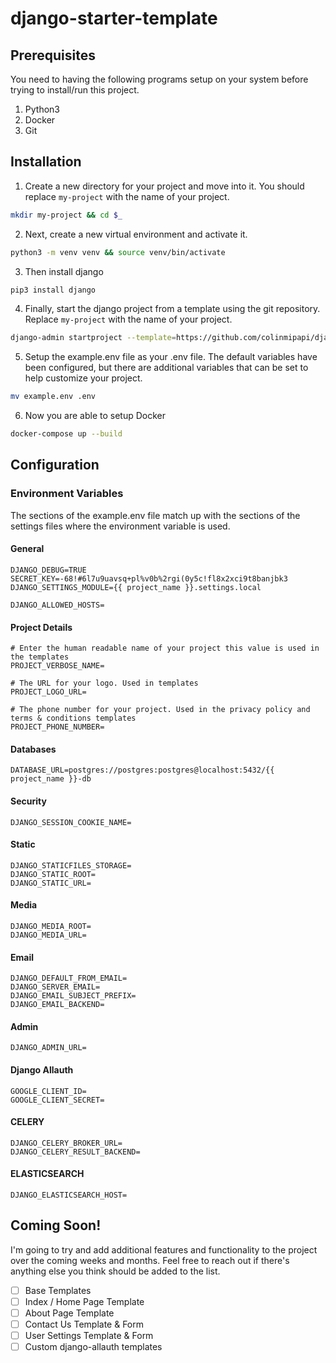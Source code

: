 # django-starter-template

## Prerequisites

You need to having the following programs setup on your system before 
trying to install/run this project.

1. Python3 
2. Docker
3. Git 

## Installation

1. Create a new directory for your project and move into it. You should 
replace `my-project` with the name of your project.
```bash
mkdir my-project && cd $_
```

2. Next, create a new virtual environment and activate it.
```bash
python3 -m venv venv && source venv/bin/activate
```

3. Then install django
```bash
pip3 install django
```

4. Finally, start the django project from a template using 
the git repository. Replace `my-project` with the name of your project.
```bash
django-admin startproject --template=https://github.com/colinmipapi/django-starter-template/archive/main.zip --name=Dockerfile --extension=py,yml,json,env my_project .
```

5. Setup the example.env file as your .env file. The default variables 
have been configured, but there are additional variables that can be 
set to help customize your project. 
```bash
mv example.env .env
```


6. Now you are able to setup Docker
```bash
docker-compose up --build
```

<p></p>

## Configuration

### Environment Variables
The sections of the example.env file match up with the sections of the 
settings files where the environment variable is used.

#### General
```
DJANGO_DEBUG=TRUE
SECRET_KEY=-68!#6l7u9uavsq+pl%v0b%2rgi(0y5c!fl8x2xci9t8banjbk3
DJANGO_SETTINGS_MODULE={{ project_name }}.settings.local

DJANGO_ALLOWED_HOSTS=
```

#### Project Details
```
# Enter the human readable name of your project this value is used in the templates
PROJECT_VERBOSE_NAME=

# The URL for your logo. Used in templates
PROJECT_LOGO_URL=

# The phone number for your project. Used in the privacy policy and terms & conditions templates
PROJECT_PHONE_NUMBER=
```

#### Databases
```
DATABASE_URL=postgres://postgres:postgres@localhost:5432/{{ project_name }}-db
```

#### Security
```
DJANGO_SESSION_COOKIE_NAME=
```

#### Static
```
DJANGO_STATICFILES_STORAGE=
DJANGO_STATIC_ROOT=
DJANGO_STATIC_URL=
```

#### Media
```
DJANGO_MEDIA_ROOT=
DJANGO_MEDIA_URL=
```

#### Email
```
DJANGO_DEFAULT_FROM_EMAIL=
DJANGO_SERVER_EMAIL=
DJANGO_EMAIL_SUBJECT_PREFIX=
DJANGO_EMAIL_BACKEND=
```

#### Admin
```
DJANGO_ADMIN_URL=
```

#### Django Allauth
```
GOOGLE_CLIENT_ID=
GOOGLE_CLIENT_SECRET=
```
#### CELERY
```
DJANGO_CELERY_BROKER_URL=
DJANGO_CELERY_RESULT_BACKEND=
```

#### ELASTICSEARCH
```
DJANGO_ELASTICSEARCH_HOST=
```


## Coming Soon!

I'm going to try and add additional features and functionality to the 
project over the coming weeks and months. Feel free to reach out if 
there's anything else you think should be added to the list.

- [ ] Base Templates
- [ ] Index / Home Page Template
- [ ] About Page Template
- [ ] Contact Us Template & Form
- [ ] User Settings Template & Form
- [ ] Custom django-allauth templates